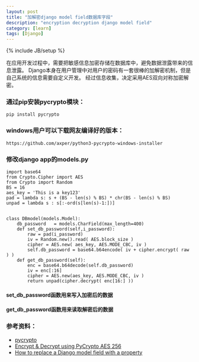 ```yaml
---
layout: post
title: "加解密django model field数据库字段"
description: "encryption decryption django model field"
category: [learn]
tags: [Django]
---
```

{% include JB/setup %}

在应用开发过程中，需要把敏感信息加密存储在数据库中，避免数据泄露带来的信息泄露。 
Django本身在用户管理中对用户的密码有一套很棒的加解密机制，但是自己系统的信息需要自定义开发。
经过信息收集，决定采用AES双向对称加密解密。

### 通过pip安装pycrypto模块： 
    pip install pycrypto

### windows用户可以下载网友编译好的版本： 
    https://github.com/axper/python3-pycrypto-windows-installer


### 修改django app的models.py 
    import base64
    from Crypto.Cipher import AES
    from Crypto import Random
    BS = 16
    aes_key = 'This is a key123'
    pad = lambda s: s + (BS - len(s) % BS) * chr(BS - len(s) % BS) 
    unpad = lambda s : s[:-ord(s[len(s)-1:])]
    
    
    class DBmodel(models.Model):   
    	db_password   = models.CharField(max_length=400)
    	def set_db_password(self,i_password):
    		raw = pad(i_password)
    		iv = Random.new().read( AES.block_size )
    		cipher = AES.new( aes_key, AES.MODE_CBC, iv )
    		self.db_password = base64.b64encode( iv + cipher.encrypt( raw ) ) 
    	def get_db_password(self):
    		enc = base64.b64decode(self.db_password)
    		iv = enc[:16]
    		cipher = AES.new(aes_key, AES.MODE_CBC, iv )
    		return unpad(cipher.decrypt( enc[16:] ))

#### set_db_password函数用来写入加密后的数据 

#### get_db_password函数用来读取解密后的数据 
    

### 参考资料： 
- [pycrypto](https://pypi.python.org/pypi/pycrypto)
- [Encrypt & Decrypt using PyCrypto AES 256](http://stackoverflow.com/questions/12524994/encrypt-decrypt-using-pycrypto-aes-256)
- [How to replace a Django model field with a property](http://www.stavros.io/posts/how-replace-django-model-field-property/)


